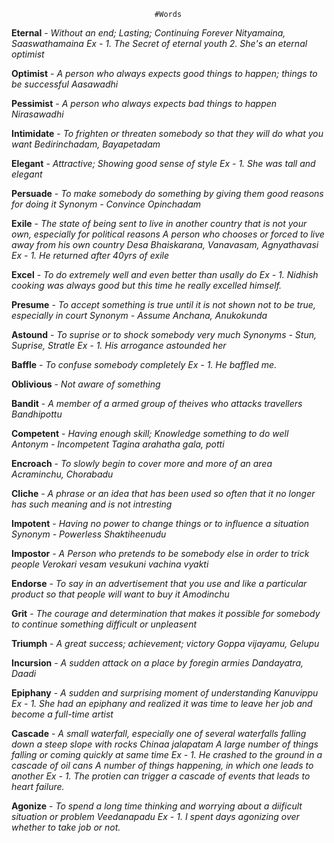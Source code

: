                                     #Words

**Eternal** - *Without an end; Lasting; Continuing Forever*
                *Nityamaina, Saaswathamaina*
                *Ex - 1. The Secret of eternal youth*
                     *2. She's an eternal optimist*

**Optimist** - *A person who always expects good things to happen; things to be successful*
                 *Aasawadhi*

**Pessimist** - *A person who always expects bad things to happen*
                  *Nirasawadhi*

**Intimidate** - *To frighten or threaten somebody so that they will do what you want*
                    *Bedirinchadam, Bayapetadam*

**Elegant** - *Attractive; Showing good sense of style*
                    *Ex - 1. She was tall and elegant*

**Persuade** - *To make somebody do something by giving them good reasons for doing it*
                  *Synonym - Convince*
                  *Opinchadam*

**Exile** - *The state of being sent to live in another country that is not your own, especially for political reasons* 
            *A person who chooses or forced to live away from his own country*
               *Desa Bhaiskarana, Vanavasam, Agnyathavasi*
                *Ex - 1. He returned after 40yrs of exile*

**Excel** - *To do extremely well and even better than usally do*
                *Ex - 1. Nidhish cooking was always good but this time he really excelled himself.*

**Presume** - *To accept something is true until it is not shown not to be true, especially in court*
                  *Synonym - Assume*
                  *Anchana, Anukokunda*

**Astound** - *To suprise or to shock somebody very much*
                  *Synonyms - Stun, Suprise, Stratle*
                  *Ex - 1. His arrogance astounded her*

**Baffle** - *To confuse somebody completely*
                 *Ex - 1. He baffled me.*

**Oblivious** - *Not aware of something*

**Bandit** - *A member of a armed group of theives who attacks travellers*
                *Bandhipottu*

**Competent** - *Having enough skill; Knowledge something to do well*
                       *Antonym - Incompetent*
                        *Tagina arahatha gala, potti*

**Encroach** - *To slowly begin to cover more and more of an area*
                    *Acraminchu, Chorabadu*

**Cliche** - *A phrase or an idea that has been used so often that it no longer has such meaning and is not intresting*

**Impotent** - *Having no power to change things or to influence a situation*
                      *Synonym - Powerless*
                      *Shaktiheenudu*

**Impostor** - *A Person who pretends to be somebody else in order to trick people*
                  *Verokari vesam vesukuni vachina vyakti*

**Endorse** - *To say in an advertisement that you use and like a particular product so that people will want to buy it*
                  *Amodinchu*

**Grit** - *The courage and determination that makes it possible for somebody to continue something difficult or unpleasent*

**Triumph** - *A great success; achievement; victory*
                  *Goppa vijayamu, Gelupu*

**Incursion** - *A sudden attack on a place by foregin armies*
                   *Dandayatra, Daadi*

**Epiphany** - *A sudden and surprising moment of understanding*
                  *Kanuvippu*
                  *Ex - 1. She had an epiphany and realized it was time to leave her job and become a full-time artist*

**Cascade** - *A small waterfall, especially one of several waterfalls falling down a steep slope with rocks*
                  *Chinaa jalapatam*
               *A large number of things falling or coming quickly at same time*
                  *Ex - 1. He crashed to the ground in a cascade of oil cans*
               *A number of things happening, in which one leads to another*
                  *Ex - 1. The protien can trigger a cascade of events that leads to heart failure.*

**Agonize** - *To spend a long time thinking and worrying about a diificult situation or problem*
                  *Veedanapadu*
                  *Ex - 1. I spent days agonizing over whether to take job or not.*